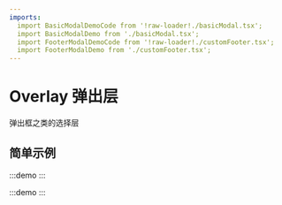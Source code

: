 ```yaml
---
imports:
  import BasicModalDemoCode from '!raw-loader!./basicModal.tsx';
  import BasicModalDemo from './basicModal.tsx';
  import FooterModalDemoCode from '!raw-loader!./customFooter.tsx';
  import FooterModalDemo from './customFooter.tsx';
---
```


# Overlay 弹出层

弹出框之类的选择层

## 简单示例

:::demo 
<Block code={BasicModalDemoCode} des="基础模态框"> 
<BasicModalDemo /> 
</Block> 
:::

:::demo 
<Block code={FooterModalDemoCode} des="自定义页脚, 点击异步加载"> 
<FooterModalDemo /> 
</Block> 
:::